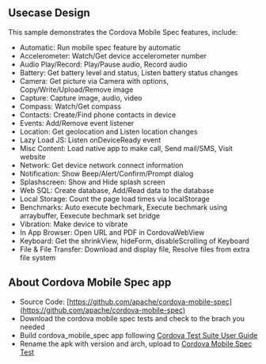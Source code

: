 ## Usecase Design

This sample demonstrates the Cordova Mobile Spec features, include:

* Automatic: Run mobile spec feature by automatic
* Accelerometer: Watch/Get device accelerometer number
* Audio Play/Record: Play/Pause audio, Record audio
* Battery: Get battery level and status, Listen battery status changes
* Camera: Get picture via Camera with options, Copy/Write/Upload/Remove image
* Capture: Capture image, audio, video
* Compass: Watch/Get compass
* Contacts: Create/Find phone contacts in device
* Events: Add/Remove event listener
* Location: Get geolocation and Listen location changes 
* Lazy Load JS: Listen onDeviceReady event
* Misc Content: Load native app to make call, Send mail/SMS, Visit website
* Network: Get device network connect information
* Notification: Show Beep/Alert/Confirm/Prompt dialog
* Splashscreen: Show and Hide splash screen
* Web SQL: Create database, Add/Read data to the database 
* Local Storage: Count the page load times via localStorage
* Benchmarks: Auto execute bechmark, Execute bechmark using arraybuffer, Eexecute bechmark set bridge
* Vibration: Make device to vibrate
* In App Browser: Open URL and PDF in CordovaWebView
* Keyboard: Get the shrinkView, hideForm, disableScrolling of Keyboard
* File & File Transfer: Download and display file, Resolve files from extra file system

## About Cordova Mobile Spec app

* Source Code: [https://github.com/apache/cordova-mobile-spec](https://github.com/apache/cordova-mobile-spec)
* Download the cordova mobile spec tests and check to the brach you needed
* Build cordova\_mobile\_spec app following [Cordova Test Suite User Guide](https://github.com/crosswalk-project/crosswalk-test-suite/blob/master/doc/Cordova_Test_Suite_User_Guide.md)
* Rename the apk with version and arch, upload to [Cordova Mobile Spec Test](https://github.com/crosswalk-project/demo-express/releases)
